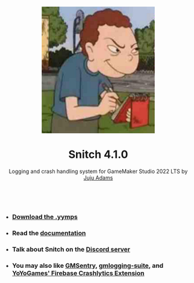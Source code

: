 <p align="center"><img src="https://raw.githubusercontent.com/JujuAdams/Snitch/master/LOGO.png" style="display:block; margin:auto; width:300px"></p>

<h1 align="center">Snitch 4.1.0</h1>

<p align="center">Logging and crash handling system for GameMaker Studio 2022 LTS by <a href="https://www.jujuadams.com/" target="_blank">Juju Adams</a></p>

&nbsp;

&nbsp;

- ### [Download the .yymps](https://github.com/JujuAdams/Snitch/releases/)
- ### Read the [documentation](http://jujuadams.github.io/Snitch)
- ### Talk about Snitch on the [Discord server](https://discord.gg/8krYCqr)
- ### You may also like [GMSentry](https://marketplace.yoyogames.com/assets/7917/gmsentry), [gmlogging-suite](https://github.com/meseta/gmlogging-suite), and [YoYoGames' Firebase Crashlytics Extension](https://marketplace.yoyogames.com/assets/10448/firebase-crashlytics-ext)
